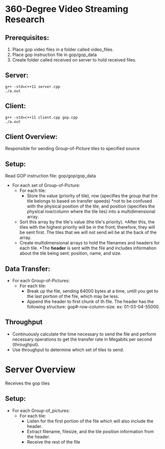 # 360-Degree Video Streaming Research

## Prerequisites:
  1. Place gop video files in a folder called video\_files.
  2. Place gop instruction file in gop/gop\_data
  3. Create folder called received on server to hold received files.
 ## **Server**:
    g++ -std=c++11 server.cpp
    ./a.out
 ## **Client:**
    g++ -std=c++11 client.cpp gop.cpp
    ./a.out

## Client Overview:
  Responsible for sending Group-of-Picture tiles to specified source
## Setup:
Read GOP instruction file: gop/gop/gop_data
- For each set of Group-of-Picture:
  - For each tile:
    - Store the value (priority of tile), row (specifies the group that the tile belongs to based on transfer speeds) \*not to be confused with the physical position of the tile, and position (specifies the physical row/column where the tile lies) into a multidimensional array.
   - Sort this array by the tile&#39;s value (the tile&#39;s priority). \*After this, the tiles with the highest priority will be in the front; therefore, they will be sent first. The tiles that we will not send wil be at the back of the array.
   - Create multidimensional arrays to hold the filenames and headers for each tile. \*The **header** is sent with the file and includes information about the tile being sent: position, name, and size.
      
## Data Transfer:
- For each Group-of-Pictures:
  - For each tile:
    - Break up the file, sending 64000 bytes at a time, untill you get to the last portion of the file, which may be less.
    - Append the header to first chunk of th file. The header has the following structure: gop#-row-column-size. ex: 01-03-04-55000.
## Throughput
- Continuously calculate the time necessary to send the file and perform necessary operations to get the transfer rate in Megabits per second (throughput).
- Use throughput to determine which set of tiles to send.

# Server Overview
Receives the gop tiles
## Setup:
- For each Group-of\_pictures:
    - For each tile:
      - Listen for the first portion of the file which will also include the header.
      - Extract filename, filesize, and the tile position information from the header.
      - Receive the rest of the file
